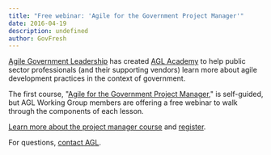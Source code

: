 ```yaml
---
title: "Free webinar: 'Agile for the Government Project Manager'"
date: 2016-04-19
description: undefined
author: GovFresh
---
```


<a href="http://agilegovleaders.org">Agile Government Leadership</a> has created <a href="http://www.agilegovleaders.org/academy/">AGL Academy</a> to help public sector professionals (and their supporting vendors) learn more about agile development practices in the context of government.

The first course, "<a href="http://www.agilegovleaders.org/academy/project-manager/">Agile for the Government Project Manager</a>," is self-guided, but AGL Working Group members are offering a free webinar to walk through the components of each lesson.

<a href="http://www.agilegovleaders.org/seats-available-online-agile-project-manager-course/">Learn more about the project manager course</a> and <a href="https://www.eventbrite.com/e/agile-for-the-government-project-manager-tickets-23462513008">register</a>.

For questions, <a href="http://www.agilegovleaders.org/contact/">contact AGL</a>.
